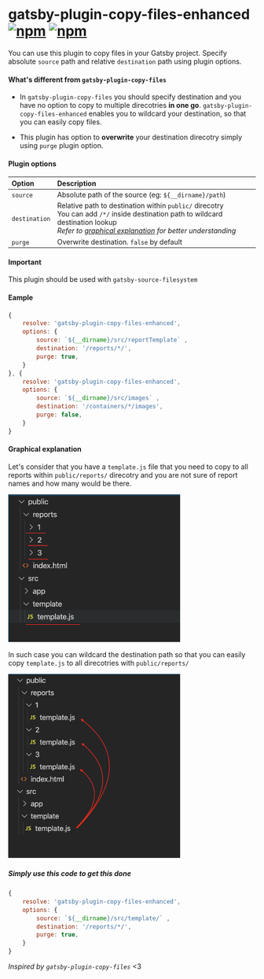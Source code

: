 # gatsby-plugin-copy-files-enhanced  [![npm](https://img.shields.io/npm/v/gatsby-plugin-copy-files-enhanced.svg)](https://npmjs.com/package/gatsby-plugin-copy-files-enhanced)  [![npm](https://img.shields.io/npm/dm/gatsby-plugin-copy-files-enhanced.svg)](https://npmjs.com/package/gatsby-plugin-copy-files-enhanced)

You can use this plugin to copy files in your Gatsby project. Specify absolute `source` path and relative `destination` path using plugin options.

#### What's different from `gatsby-plugin-copy-files`

- In `gatsby-plugin-copy-files` you should specify destination and you have no option to copy to multiple direcotries **in one go**. `gatsby-plugin-copy-files-enhanced` enables you to wildcard your destination, so that you can easily copy files.

- This plugin has option to **overwrite** your destination direcotry simply using `purge` plugin option.


#### Plugin options

| Option    | Description |
|:----------|:---------|
|`source`     |Absolute path of the source (eg: `${__dirname}/path`)|
|`destination`|Relative path to destination within `public/` direcotry </br> You can add `/*/` inside destination path to wildcard destination lookup </br> *Refer to [graphical explanation](#graphical-explanation) for better understanding*
|`purge`      |Overwrite destination. `false` by default|

#### Important
This plugin should be used with `gatsby-source-filesystem`

#### Eample
``` js
{
    resolve: 'gatsby-plugin-copy-files-enhanced',
    options: {
        source: `${__dirname}/src/reportTemplate` ,
        destination: '/reports/*/',
        purge: true,
    }
}, {
    resolve: 'gatsby-plugin-copy-files-enhanced',
    options: {
        source: `${__dirname}/src/images` ,
        destination: '/containers/*/images',
        purge: false,
    }
}
```

#### Graphical explanation

Let's consider that you have a `template.js` file that you need to copy to all reports within `public/reports/` direcotry and you are not sure of report names and how many would be there.


<img src="assets/start.png" width="350">


In such case you can wildcard the destination path so that you can easily copy `template.js` to all direcotries with `public/reports/`

<img src="assets/end.png" width="350">


##### Simply use this code to get this done
``` js
{
    resolve: 'gatsby-plugin-copy-files-enhanced',
    options: {
        source: `${__dirname}/src/template/` ,
        destination: '/reports/*/',
        purge: true,
    }
}
```

<i>Inspired by `gatsby-plugin-copy-files` </i> <3

